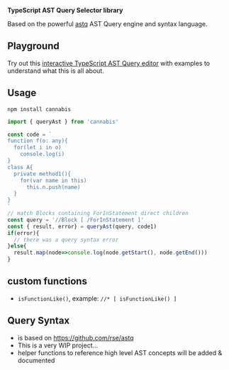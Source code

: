 **TypeScript AST Query Selector library**

Based on the powerful [astq](https://github.com/rse/astq) AST Query engine and syntax language.

## Playground

Try out this <a href="https://cancerberosgx.github.io/demos/cannabis/typescript-ast-query-editor/">interactive TypeScript AST Query editor</a> with examples to understand what this is all about. 

## Usage

```
npm install cannabis
```

```ts
import { queryAst } from 'cannabis'

const code = `
function f(o: any){
  for(let i in o)
    console.log(i)
}
class A{
  private method1(){
    for(var name in this)
      this.n.push(name)    
  }
}
`
// match Blocks containing ForInStatement direct children
const query = '//Block [ /ForInStatement ]'
const { result, error} = queryAst(query, code1)
if(error){
  // there was a query syntax error 
}else{
  result.map(node=>console.log(node.getStart(), node.getEnd()))
}
```

## custom functions 
 
 * `isFunctionLike()`, example: `//* [ isFunctionLike() ]`


## Query Syntax

 * is based on https://github.com/rse/astq
 * This is a very WIP project...
 * helper functions to reference high level AST concepts will be added & documented
